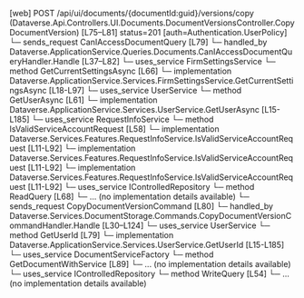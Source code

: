 [web] POST /api/ui/documents/{documentId:guid}/versions/copy  (Dataverse.Api.Controllers.UI.Documents.DocumentVersionsController.CopyDocumentVersion)  [L75–L81] status=201 [auth=Authentication.UserPolicy]
  └─ sends_request CanIAccessDocumentQuery [L79]
    └─ handled_by Dataverse.ApplicationService.Queries.Documents.CanIAccessDocumentQueryHandler.Handle [L37–L82]
      └─ uses_service FirmSettingsService
        └─ method GetCurrentSettingsAsync [L66]
          └─ implementation Dataverse.ApplicationService.Services.FirmSettingsService.GetCurrentSettingsAsync [L18-L97]
      └─ uses_service UserService
        └─ method GetUserAsync [L61]
          └─ implementation Dataverse.ApplicationService.Services.UserService.GetUserAsync [L15-L185]
      └─ uses_service RequestInfoService
        └─ method IsValidServiceAccountRequest [L58]
          └─ implementation Dataverse.Services.Features.RequestInfoService.IsValidServiceAccountRequest [L11-L92]
          └─ implementation Dataverse.Services.Features.RequestInfoService.IsValidServiceAccountRequest [L11-L92]
          └─ implementation Dataverse.Services.Features.RequestInfoService.IsValidServiceAccountRequest [L11-L92]
      └─ uses_service IControlledRepository<Document>
        └─ method ReadQuery [L68]
          └─ ... (no implementation details available)
  └─ sends_request CopyDocumentVersionCommand [L80]
    └─ handled_by Dataverse.Services.DocumentStorage.Commands.CopyDocumentVersionCommandHandler.Handle [L30–L124]
      └─ uses_service UserService
        └─ method GetUserId [L79]
          └─ implementation Dataverse.ApplicationService.Services.UserService.GetUserId [L15-L185]
      └─ uses_service DocumentServiceFactory
        └─ method GetDocumentWithService [L89]
          └─ ... (no implementation details available)
      └─ uses_service IControlledRepository<DocumentVersion>
        └─ method WriteQuery [L54]
          └─ ... (no implementation details available)

